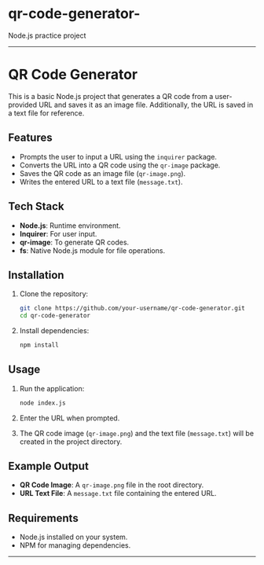 # qr-code-generator-
Node.js practice project 

---

# QR Code Generator

This is a basic Node.js project that generates a QR code from a user-provided URL and saves it as an image file. Additionally, the URL is saved in a text file for reference.

## Features
- Prompts the user to input a URL using the `inquirer` package.
- Converts the URL into a QR code using the `qr-image` package.
- Saves the QR code as an image file (`qr-image.png`).
- Writes the entered URL to a text file (`message.txt`).

## Tech Stack
- **Node.js**: Runtime environment.
- **Inquirer**: For user input.
- **qr-image**: To generate QR codes.
- **fs**: Native Node.js module for file operations.

## Installation

1. Clone the repository:
   ```bash
   git clone https://github.com/your-username/qr-code-generator.git
   cd qr-code-generator
   ```

2. Install dependencies:
   ```bash
   npm install
   ```

## Usage

1. Run the application:
   ```bash
   node index.js
   ```

2. Enter the URL when prompted.

3. The QR code image (`qr-image.png`) and the text file (`message.txt`) will be created in the project directory.

## Example Output
- **QR Code Image**: A `qr-image.png` file in the root directory.
- **URL Text File**: A `message.txt` file containing the entered URL.

## Requirements
- Node.js installed on your system.
- NPM for managing dependencies.

---
